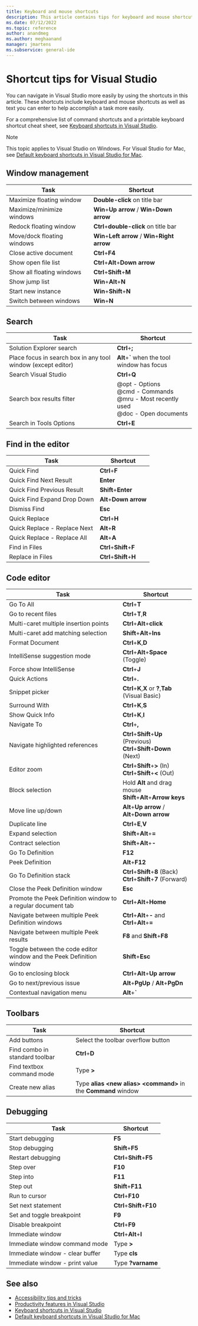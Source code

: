 ```yaml
---
title: Keyboard and mouse shortcuts
description: This article contains tips for keyboard and mouse shortcuts in Visual Studio that can help you be more productive.
ms.date: 07/12/2022
ms.topic: reference
author: anandmeg
ms.author: meghaanand
manager: jmartens
ms.subservice: general-ide
---
```

# Shortcut tips for Visual Studio

You can navigate in Visual Studio more easily by using the shortcuts in this article. These shortcuts include keyboard and mouse shortcuts as well as text you can enter to help accomplish a task more easily.

For a comprehensive list of command shortcuts and a printable keyboard shortcut cheat sheet, see [Keyboard shortcuts in Visual Studio](default-keyboard-shortcuts-in-visual-studio.md).

> [!NOTE]
> This topic applies to Visual Studio on Windows. For Visual Studio for Mac, see [Default keyboard shortcuts in Visual Studio for Mac](/visualstudio/mac/keyboard-shortcuts).

## Window management

|Task|Shortcut|
|-|-|
|Maximize floating window|**Double-click** on title bar|
|Maximize/minimize windows|**Win**+**Up arrow** / **Win**+**Down arrow**|
|Redock floating window|**Ctrl**+**double-click** on title bar|
|Move/dock floating windows|**Win**+**Left arrow** / **Win**+**Right arrow**|
|Close active document|**Ctrl**+**F4**|
|Show open file list|**Ctrl**+**Alt**+**Down arrow**|
|Show all floating windows|**Ctrl**+**Shift**+**M**|
|Show jump list|**Win**+**Alt**+**N**|
|Start new instance|**Win**+**Shift**+**N**|
|Switch between windows|**Win**+**N**|

## Search

|Task|Shortcut|
|-|-|
|Solution Explorer search|**Ctrl**+**;**|
|Place focus in search box in any tool window (except editor)|**Alt**+**`** when the tool window has focus|
|Search Visual Studio|**Ctrl**+**Q**|
|Search box results filter|@opt - Options<br />@cmd - Commands<br />@mru - Most recently used<br />@doc - Open documents|
|Search in Tools Options|**Ctrl**+**E**|

## Find in the editor

|Task|Shortcut|
|-|-|
|Quick Find|**Ctrl**+**F**|
|Quick Find Next Result|**Enter**|
|Quick Find Previous Result|**Shift**+**Enter**|
|Quick Find Expand Drop Down|**Alt**+**Down arrow**|
|Dismiss Find|**Esc**|
|Quick Replace|**Ctrl**+**H**|
|Quick Replace - Replace Next|**Alt**+**R**|
|Quick Replace - Replace All|**Alt**+**A**|
|Find in Files|**Ctrl**+**Shift**+**F**|
|Replace in Files|**Ctrl**+**Shift**+**H**|

## Code editor

|Task|Shortcut|
|-|-|
|Go To All|**Ctrl**+**T**|
|Go to recent files|**Ctrl**+**T**,**R**|
|Multi-caret multiple insertion points|**Ctrl**+**Alt**+**click**|
|Multi-caret add matching selection|**Shift**+**Alt**+**Ins**|
|Format Document|**Ctrl**+**K**,**D**|
|IntelliSense suggestion mode|**Ctrl**+**Alt**+**Space** (Toggle)|
|Force show IntelliSense|**Ctrl**+**J**|
|Quick Actions|**Ctrl**+**.**|
|Snippet picker|**Ctrl**+**K**,**X** or **?**,**Tab** (Visual Basic)|
|Surround With|**Ctrl**+**K**,**S**|
|Show Quick Info|**Ctrl**+**K**,**I**|
|Navigate To|**Ctrl**+**,**|
|Navigate highlighted references|**Ctrl**+**Shift**+**Up** (Previous)<br />**Ctrl**+**Shift**+**Down** (Next)|
|Editor zoom|**Ctrl**+**Shift**+**>** (In)<br />**Ctrl**+**Shift**+**<** (Out)|
|Block selection|Hold **Alt** and drag mouse<br />**Shift**+**Alt**+**Arrow keys**|
|Move line up/down|**Alt**+**Up arrow** / **Alt**+**Down arrow**|
|Duplicate line|**Ctrl**+**E**,**V**|
|Expand selection|**Shift**+**Alt**+**=**|
|Contract selection|**Shift**+**Alt**+**-**|
|Go To Definition|**F12**|
|Peek Definition|**Alt**+**F12**|
|Go To Definition stack|**Ctrl**+**Shift**+**8** (Back)<br />**Ctrl**+**Shift**+**7** (Forward)|
|Close the Peek Definition window|**Esc**|
|Promote the Peek Definition window to a regular document tab|**Ctrl**+**Alt**+**Home**|
|Navigate between multiple Peek Definition windows|**Ctrl**+**Alt**+**-** and **Ctrl**+**Alt**+**=**|
|Navigate between multiple Peek results|**F8** and **Shift**+**F8**|
|Toggle between the code editor window and the Peek Definition window|**Shift**+**Esc**|
|Go to enclosing block|**Ctrl**+**Alt**+**Up arrow**|
|Go to next/previous issue|**Alt**+**PgUp** / **Alt**+**PgDn**|
|Contextual navigation menu|**Alt**+**`**|

## Toolbars

|Task|Shortcut|
|-|-|
|Add buttons|Select the toolbar overflow button|
|Find combo in standard toolbar|**Ctrl**+**D**|
|Find textbox command mode|Type **>**|
|Create new alias|Type **alias \<new alias> \<command>** in the **Command** window|

## Debugging

|Task|Shortcut|
|-|-|
|Start debugging|**F5**|
|Stop debugging|**Shift**+**F5**|
|Restart debugging|**Ctrl**+**Shift**+**F5**|
|Step over|**F10**|
|Step into|**F11**|
|Step out|**Shift**+**F11**|
|Run to cursor|**Ctrl**+**F10**|
|Set next statement|**Ctrl**+**Shift**+**F10**|
|Set and toggle breakpoint|**F9**|
|Disable breakpoint|**Ctrl**+**F9**|
|Immediate window|**Ctrl**+**Alt**+**I**|
|Immediate window command mode|Type **>**|
|Immediate window - clear buffer|Type **cls**|
|Immediate window - print value|Type **?varname**|

## See also

- [Accessibility tips and tricks](../ide/reference/accessibility-tips-and-tricks.md)
- [Productivity features in Visual Studio](productivity-features.md)
- [Keyboard shortcuts in Visual Studio](default-keyboard-shortcuts-in-visual-studio.md)
- [Default keyboard shortcuts in Visual Studio for Mac](/visualstudio/mac/keyboard-shortcuts)